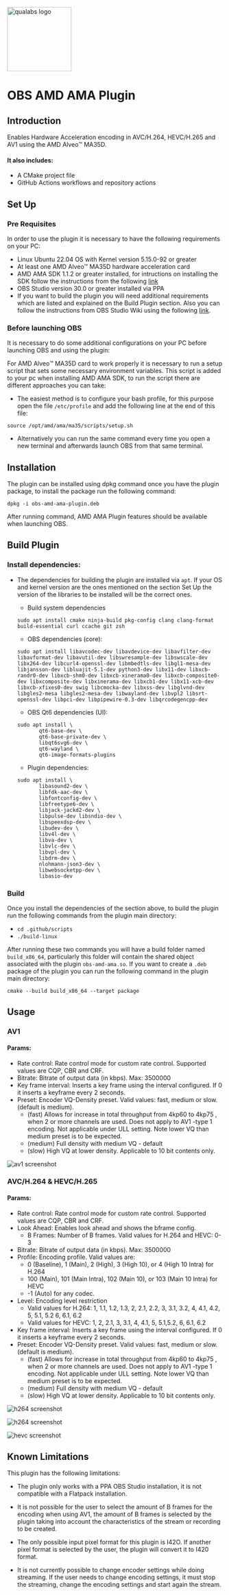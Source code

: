 <img src="images/qualabs_logo.png" width="150" alt="qualabs logo">

# OBS AMD AMA Plugin

## Introduction

Enables Hardware Acceleration encoding in AVC/H.264, HEVC/H.265 and AV1 using the AMD Alveo™️ MA35D.

#### It also includes:

* A CMake project file
* GitHub Actions workflows and repository actions

## Set Up

### Pre Requisites

In order to use the plugin it is necessary to have the following requirements on your PC:

* Linux Ubuntu 22.04 OS with Kernel version 5.15.0-92 or greater
* At least one AMD Alveo™️ MA35D hardware acceleration card
* AMD AMA SDK 1.1.2 or greater installed, for intructions on installing the SDK follow the instructions from the following [link](https://amd.github.io/ama-sdk/v1.1.1/getting_started_on_prem.html)
* OBS Studio version 30.0 or greater installed via PPA
* If you want to build the plugin you will need additional requirements which are listed and explained on the Build Plugin section. Also you can follow the instructions from OBS Studio Wiki using the following [link](https://github.com/obsproject/obs-studio/wiki/Build-Instructions-For-Linux).

### Before launching OBS

It is necessary to do some additional configurations on your PC before launching OBS and using the plugin:

For AMD Alveo™️ MA35D card to work properly it is necessary to run a setup script that sets some necessary environment variables. This script is added to your pc when installing AMD AMA SDK, to run the script there are different approaches you can take: 

* The easiest method is to configure your bash profile, for this purpose open the file `/etc/profile` and add the following line at the end of this file:

`source /opt/amd/ama/ma35/scripts/setup.sh`

* Alternatively you can run the same command every time you open a new terminal and afterwards launch OBS from that same terminal.

## Installation

The plugin can be installed using dpkg command once you have the plugin package, to install the package run the following command:

`dpkg -i obs-amd-ama-plugin.deb`

After running command, AMD AMA Plugin features should be available when launching OBS.

## Build Plugin

### Install dependencies: 

* The dependencies for building the plugin are installed via `apt`. If your OS and kernel version are the ones mentioned on the section Set Up the version of the libraries to be installed will be the correct ones.

    * Build system dependencies
    ```
    sudo apt install cmake ninja-build pkg-config clang clang-format build-essential curl ccache git zsh
    ```

    * OBS dependencies (core):
    ```
    sudo apt install libavcodec-dev libavdevice-dev libavfilter-dev libavformat-dev libavutil-dev libswresample-dev libswscale-dev libx264-dev libcurl4-openssl-dev libmbedtls-dev libgl1-mesa-dev libjansson-dev libluajit-5.1-dev python3-dev libx11-dev libxcb-randr0-dev libxcb-shm0-dev libxcb-xinerama0-dev libxcb-composite0-dev libxcomposite-dev libxinerama-dev libxcb1-dev libx11-xcb-dev libxcb-xfixes0-dev swig libcmocka-dev libxss-dev libglvnd-dev libgles2-mesa libgles2-mesa-dev libwayland-dev libvpl2 libsrt-openssl-dev libpci-dev libpipewire-0.3-dev libqrcodegencpp-dev
    ```

    * OBS Qt6 dependencies (UI):
    ```
    sudo apt install \
           qt6-base-dev \
           qt6-base-private-dev \
           libqt6svg6-dev \
           qt6-wayland \
           qt6-image-formats-plugins
    ```

    * Plugin dependencies:
    ```
    sudo apt install \
           libasound2-dev \
           libfdk-aac-dev \
           libfontconfig-dev \
           libfreetype6-dev \
           libjack-jackd2-dev \
           libpulse-dev libsndio-dev \
           libspeexdsp-dev \
           libudev-dev \
           libv4l-dev \
           libva-dev \
           libvlc-dev \
           libvpl-dev \
           libdrm-dev \
           nlohmann-json3-dev \
           libwebsocketpp-dev \
           libasio-dev
    ```

### Build
Once you install the dependencies of the section above, to build the plugin run the following commands from the plugin main directory:

* `cd .github/scripts`
* `./build-linux`

After running these two commands you will have a build folder named `build_x86_64`, particularly this folder will contain the shared object associated with the plugin `obs-amd-ama.so`. If you want to create a `.deb` package of the plugin you can run the following command in the plugin main directory:

`cmake --build build_x86_64 --target package`

## Usage

### AV1
#### Params:
* Rate control: Rate control mode for custom rate control. Supported values are CQP, CBR and CRF.
* Bitrate: Bitrate of output data (in kbps). Max: 3500000
* Key frame interval: Inserts a key frame using the interval configured. If 0 it inserts a keyframe every 2 seconds.
* Preset: Encoder VQ-Density preset. Valid values: fast, medium or slow. (default is medium).
  - (fast) Allows for increase in total throughput from 4kp60 to 4kp75 , when 2 or more channels are used. Does not apply to AV1 -type 1 encoding. Not applicable under ULL setting. Note lower VQ than medium preset is to be expected.
  - (medium) Full density with medium VQ - default
  - (slow) High VQ at lower density. Applicable to 10 bit contents only.

![av1 screenshot](images/av1_screenshot.png)


### AVC/H.264 & HEVC/H.265
#### Params:
* Rate control: Rate control mode for custom rate control. Supported values are CQP, CBR and CRF.
* Look Ahead: Enables look ahead and shows the bframe config.
  - B Frames: Number of B frames. Valid values for H.264 and HEVC: 0-3
* Bitrate: Bitrate of output data (in kbps). Max: 3500000
* Profile: Encoding profile. Valid values are: 
  - 0 (Baseline), 1 (Main), 2 (High), 3 (High 10), or 4 (High 10 Intra) for H.264 
  - 100 (Main), 101 (Main Intra), 102 (Main 10), or 103 (Main 10 Intra) for HEVC 
  - -1 (Auto) for any codec.
* Level: Encoding level restriction
  - Valid values for H.264: 1, 1.1, 1.2, 1.3, 2, 2.1, 2.2, 3, 3.1, 3.2, 4, 4.1, 4.2, 5, 5.1, 5.2 6, 6.1, 6.2
  - Valid values for HEVC: 1, 2, 2.1, 3, 3.1, 4, 4.1, 5, 5.1,5.2, 6, 6.1, 6.2
* Key frame interval: Inserts a key frame using the interval configured. If 0 it inserts a keyframe every 2 seconds.
* Preset: Encoder VQ-Density preset. Valid values: fast, medium or slow. (default is medium).
  - (fast) Allows for increase in total throughput from 4kp60 to 4kp75 , when 2 or more channels are used. Does not apply to AV1 -type 1 encoding. Not applicable under ULL setting. Note lower VQ than medium preset is to be expected.
  - (medium) Full density with medium VQ - default
  - (slow) High VQ at lower density. Applicable to 10 bit contents only.

![h264 screenshot](images/h264_screenshot.png)

![h264 screenshot](images/h264_look_ahead_screenshot.png)

![hevc screenshot](images/hevc_screenshot.png)

## Known Limitations

This plugin has the following limitations:

* The plugin only works with a PPA OBS Studio installation, it is not compatible with a Flatpack installation.

* It is not possible for the user to select the amount of B frames for the encoding when using AV1, the amount of B frames is selected by the plugin taking into account the characteristics of the stream or recording to be created.

* The only possible input pixel format for this plugin is I42O. If another pixel format is selected by the user, the plugin will convert it to I420 format. 

* It is not currently possible to change encoder settings while doing streaming. If the user needs to change encoding settings, it must stop the streaming, change the encoding settings and start again the stream.

